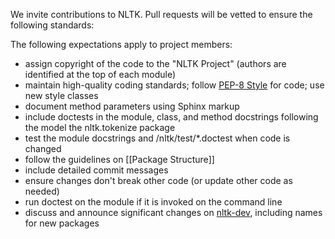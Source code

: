 We invite contributions to NLTK. Pull requests will be vetted to ensure the following standards:

The following expectations apply to project members:

* assign copyright of the code to the "NLTK Project" (authors are identified at the top of each module)
* maintain high-quality coding standards; follow [PEP-8 Style](http://www.python.org/dev/peps/pep-0008/) for code; use new style classes
* document method parameters using Sphinx markup
* include doctests in the module, class, and method docstrings following the model the nltk.tokenize package
* test the module docstrings and /nltk/test/*.doctest when code is changed
* follow the guidelines on [[Package Structure]]
* include detailed commit messages
* ensure changes don't break other code (or update other code as needed)
* run doctest on the module if it is invoked on the command line
* discuss and announce significant changes on [nltk-dev](https://groups.google.com/d/forum/nltk-dev), including names for new packages